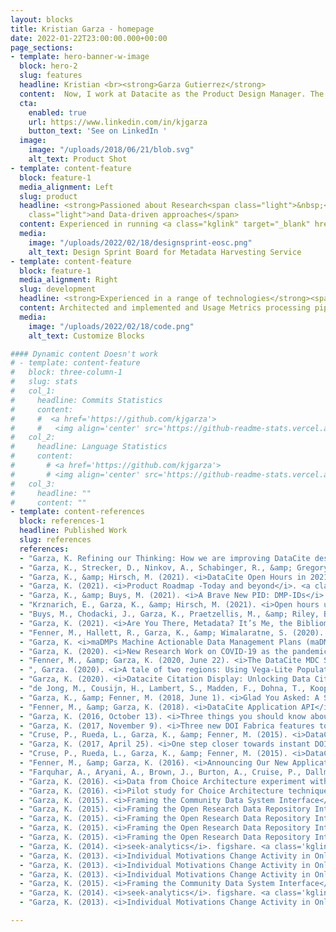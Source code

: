 ```yaml
---
layout: blocks
title: Kristian Garza - homepage
date: 2022-01-22T23:00:00.000+00:00
page_sections:
- template: hero-banner-w-image
  block: hero-2
  slug: features
  headline: Kristian <br><strong>Garza Gutierrez</strong>
  content:  Now, I work at Datacite as the Product Design Manager. The goal is to bring the value of state-of-the-art design thinking practices to the Open Science Community and especially to design state-of-the-art PID services.
  cta:
    enabled: true
    url: https://www.linkedin.com/in/kjgarza
    button_text: 'See on LinkedIn '
  image:
    image: "/uploads/2018/06/21/blob.svg"
    alt_text: Product Shot
- template: content-feature
  block: feature-1
  media_alignment: Left
  slug: product
  headline: <strong>Passioned about Research<span class="light">&nbsp;</span></strong><span
    class="light">and Data-driven approaches</span>
  content: Experienced in running <a class="kglink" target="_blank" href="https://miro.com/app/board/o9J_kg4jVgQ=/">Design Sprints</a>, Group-based expert walkthroughs, <a class="kglink" target="_blank" href="https://miro.com/app/board/uXjVOZtNNlI=/?share_link_id=691813336807">Lighting Decision Jams</a> for complex apps in specialized domains.
  media:
    image: "/uploads/2022/02/18/designsprint-eosc.png"
    alt_text: Design Sprint Board for Metadata Harvesting Service
- template: content-feature
  block: feature-1
  media_alignment: Right
  slug: development
  headline: <strong>Experienced in a range of technologies</strong><span class="light"> used in front-end, back-end and infrastructure.</span>
  content: Architected and implemented and Usage Metrics processing pipeline <a class="kglink" target="_blank" href="https://github.com/datacite/sashimi">(inc. REST API, queueing, display)</a> that is currently used by hundreds of organizations worldwide. Engineered the developed a set of web components <a class="kglink" target="_blank" href="https://github.com/datacite/spitz">(in VueJs, using CustomElements)</a> that targeted customers with low development resourcing. Experienced on setting up AWS infrastructure using <a class="kglink" target="_blank" href="https://github.com/datacite/mastino"> Terraform </a>, to developing front-end apps in both <a class="kglink" target="_blank" href="https://github.com/datacite/bracco">React</a> and <a class="kglink" target="_blank" href="https://github.com/datacite/bracco">Ember</a>. Passing through developing <a class="kglink" target="_blank" href="https://github.com/datacite/lupo"> Rails-based REST</a> and <a class="kglink" target="_blank" href="https://github.com/datacite/lupo/tree/master/app/graphql"> GraphQL APIs</a> 
  media:
    image: "/uploads/2022/02/18/code.png"
    alt_text: Customize Blocks

#### Dynamic content Doesn't work
# - template: content-feature
#   block: three-column-1
#   slug: stats
#   col_1:
#     headline: Commits Statistics
#     content: 
#     #  <a href='https://github.com/kjgarza'>
#     #   <img align='center' src='https://github-readme-stats.vercel.app/api?username=kjgarza&show_icons=true&theme=radical'/></a>
#   col_2:
#     headline: Language Statistics
#     content: 
#       # <a href='https://github.com/kjgarza'>
#       # <img align='center' src='https://github-readme-stats.vercel.app/api/top-langs/?username=kjgarza&layout=compact&langs_count=8&hide=html,jupyter+notebook,php,web+ontology+language,css&orgs=datacite'/></a>
#   col_3:
#     headline: ""
#     content: ""
- template: content-references
  block: references-1
  headline: Published Work
  slug: references
  references: 
  - "Garza, K. Refining our Thinking: How we are improving DataCite design processes. <a class='kglink' target='_blank' href='https://doi.org/10.5438/F03X-VR69'>https://doi.org/10.5438/F03X-VR69</a>"
  - "Garza, K., Strecker, D., Ninkov, A., Schabinger, R., &amp; Gregory, K. (2021). <i>DFG to OECD subject classification Mapping</i> (Version 1.0). Zenodo. <a class='kglink' target='_blank' href='https://doi.org/10.5281/ZENODO.5176121'>https://doi.org/10.5281/ZENODO.5176121</a>"
  - "Garza, K., &amp; Hirsch, M. (2021). <i>DataCite Open Hours in 2021</i>. <a class='kglink' target='_blank' href='https://doi.org/10.5438/KW4K-Q070'>https://doi.org/10.5438/KW4K-Q070</a>"
  - "Garza, K. (2021). <i>Product Roadmap -Today and beyond</i>. <a class='kglink' target='_blank' href='https://doi.org/10.5281/ZENODO.5534129'>https://doi.org/10.5281/ZENODO.5534129</a>"
  - "Garza, K., &amp; Buys, M. (2021). <i>A Brave New PID: DMP-IDs</i>. <a class='kglink' target='_blank' href='https://doi.org/10.5438/J22A-5D79'>https://doi.org/10.5438/J22A-5D79</a>"
  - "Krznarich, E., Garza, K., &amp; Hirsch, M. (2021). <i>Open hours updates: Spring re-launch open hours for consortium leads</i>. <a class='kglink' target='_blank' href='https://doi.org/10.5438/2NPS-H961'>https://doi.org/10.5438/2NPS-H961</a>"
  - "Buys, M., Chodacki, J., Garza, K., Praetzellis, M., &amp; Riley, B. (2021). <i>You shoulda put a PID on it: Leveraging the PID Graph for DMPs</i>. <a class='kglink' target='_blank' href='https://doi.org/10.5281/ZENODO.4487522'>https://doi.org/10.5281/ZENODO.4487522</a>"
  - "Garza, K. (2021). <i>Are You There, Metadata? It’s Me, the Bibliometrician</i>. <a class='kglink' target='_blank' href='https://doi.org/10.5438/J4XV-Y945'>https://doi.org/10.5438/J4XV-Y945</a>"
  - "Fenner, M., Hallett, R., Garza, K., &amp; Wimalaratne, S. (2020). <i>Frontend for the DataCite Commons service</i> (Version 1.0.4) [Computer software]. DataCite. <a class='kglink' target='_blank' href='https://doi.org/10.14454/QGK4-ZS88'>https://doi.org/10.14454/QGK4-ZS88</a>"
  - "Garza, K. <i>maDMPs Machine Actionable Data Management Plans (maDMPs) demonstration.</i> (Version 1.0.0) [Computer software]. DataCite. <a class='kglink' target='_blank' href='https://doi.org/10.14454/W67K-5373'>https://doi.org/10.14454/W67K-5373</a>"
  - "Garza, K. (2020). <i>New Research Work on COVID-19 as the pandemic develops</i>. Zenodo. <a class='kglink' target='_blank' href='https://doi.org/10.5281/ZENODO.3903381'>https://doi.org/10.5281/ZENODO.3903381</a>"
  - "Fenner, M., &amp; Garza, K. (2020, June 22). <i>The DataCite MDC Stack</i>. <a class='kglink' target='_blank' href='https://doi.org/10.5438/V9PP-7A27'>https://doi.org/10.5438/V9PP-7A27</a>"
  - ", Garza. (2020). <i>A tale of two regions: Using Vega-Lite Population Pyramid to explore PIDs populations</i>. Zenodo. <a class='kglink' target='_blank' href='https://doi.org/10.5281/ZENODO.3895556'>https://doi.org/10.5281/ZENODO.3895556</a>"
  - "Garza, K. (2020). <i>Datacite Citation Display: Unlocking Data Citations</i>. <a class='kglink' target='_blank' href='https://doi.org/10.5438/1843-K679'>https://doi.org/10.5438/1843-K679</a>"
  - "de Jong, M., Cousijn, H., Lambert, S., Madden, F., Dohna, T., Koop-Jakobsen, K., &amp; Garza, K. (2019). <i>Project FREYA: Connecting Open Knowledge in the European Open Science Cloud - Materials</i>. <a class='kglink' target='_blank' href='https://doi.org/10.5281/ZENODO.3517852'>https://doi.org/10.5281/ZENODO.3517852</a>"
  - "Garza, K., &amp; Fenner, M. (2018, June 1). <i>Glad You Asked: A Snapshot of the Current State of Data Citation</i>. <a class='kglink' target='_blank' href='https://doi.org/10.5438/H16Y-3D72'>https://doi.org/10.5438/H16Y-3D72</a>"
  - "Fenner, M., &amp; Garza, K. (2018). <i>DataCite Application API</i>. DataCite. <a class='kglink' target='_blank' href='https://doi.org/10.5438/8GB0-V673'>https://doi.org/10.5438/8GB0-V673</a>"
  - "Garza, K. (2016, October 13). <i>Three things you should know about our new DOI Citation Formatting service</i>. <a class='kglink' target='_blank' href='https://doi.org/10.5438/DC13-VP4J'>https://doi.org/10.5438/DC13-VP4J</a>"
  - "Garza, K. (2017, November 9). <i>Three new DOI Fabrica features to simplify account management</i>. <a class='kglink' target='_blank' href='https://doi.org/10.5438/SPFD-GH73'>https://doi.org/10.5438/SPFD-GH73</a>"
  - "Cruse, P., Rueda, L., Garza, K., &amp; Fenner, M. (2015). <i>DataCite Blog</i>. <a class='kglink' target='_blank' href='https://doi.org/10.5438/0007-NW90'>https://doi.org/10.5438/0007-NW90</a>"
  - "Garza, K. (2017, April 25). <i>One step closer towards instant DOI search results</i>. <a class='kglink' target='_blank' href='https://doi.org/10.5438/0000-02ZN'>https://doi.org/10.5438/0000-02ZN</a>"
  - "Cruse, P., Rueda, L., Garza, K., &amp; Fenner, M. (2015). <i>DataCite Blog</i> (Version 1.0). DataCite. <a class='kglink' target='_blank' href='https://doi.org/10.5438/0000-00SS'>https://doi.org/10.5438/0000-00SS</a>"
  - "Fenner, M., &amp; Garza, K. (2016). <i>Announcing Our New Application Developer</i>. <a class='kglink' target='_blank' href='https://doi.org/10.5438/Y131-YX9D'>https://doi.org/10.5438/Y131-YX9D</a>"
  - "Farquhar, A., Aryani, A., Brown, J., Burton, A., Cruise, P., Dallmeier-Thiessen, S., Dappert, A., Dasler, R., Demeranville, T., Diepenbroek, M., Duine, M., Fenner, M., Garza, K., Groth, P., Haak, L., Kiermer, V., Kotarski, R., MacCallum, C., McEntyre, J., … Vision, T. (2015). <i>Technical and Human Infrastructure for Open Research (THOR)</i>. DataCite. <a class='kglink' target='_blank' href='https://doi.org/10.5438/6423'>https://doi.org/10.5438/6423</a>"
  - "Garza, K. (2016). <i>Data from Choice Architecture experiment with Experts</i> [Data set]. Zenodo. <a class='kglink' target='_blank' href='https://doi.org/10.5281/ZENODO.48457'>https://doi.org/10.5281/ZENODO.48457</a>"
  - "Garza, K. (2016). <i>Pilot study for Choice Architecture techniques</i> [Data set]. Zenodo. <a class='kglink' target='_blank' href='https://doi.org/10.5281/ZENODO.48441'>https://doi.org/10.5281/ZENODO.48441</a>"
  - "Garza, K. (2015). <i>Framing the Community Data System Interface</i>. figshare. <a class='kglink' target='_blank' href='https://doi.org/10.6084/M9.FIGSHARE.1300051.V5'>https://doi.org/10.6084/M9.FIGSHARE.1300051.V5</a>"
  - "Garza, K. (2015). <i>Framing the Open Research Data Repository Interface</i>. figshare. <a class='kglink' target='_blank' href='https://doi.org/10.6084/M9.FIGSHARE.1300051.V4'>https://doi.org/10.6084/M9.FIGSHARE.1300051.V4</a>"
  - "Garza, K. (2015). <i>Framing the Open Research Data Repository Interface</i>. figshare. <a class='kglink' target='_blank' href='https://doi.org/10.6084/M9.FIGSHARE.1300051.V3'>https://doi.org/10.6084/M9.FIGSHARE.1300051.V3</a>"
  - "Garza, K. (2015). <i>Framing the Open Research Data Repository Interface</i>. figshare. <a class='kglink' target='_blank' href='https://doi.org/10.6084/M9.FIGSHARE.1300051.V2'>https://doi.org/10.6084/M9.FIGSHARE.1300051.V2</a>"
  - "Garza, K. (2015). <i>Framing the Open Research Data Repository Interface</i>. figshare. <a class='kglink' target='_blank' href='https://doi.org/10.6084/M9.FIGSHARE.1300051.V1'>https://doi.org/10.6084/M9.FIGSHARE.1300051.V1</a>"
  - "Garza, K. (2014). <i>seek-analytics</i>. figshare. <a class='kglink' target='_blank' href='https://doi.org/10.6084/M9.FIGSHARE.1211850.V1'>https://doi.org/10.6084/M9.FIGSHARE.1211850.V1</a>"
  - "Garza, K. (2013). <i>Individual Motivations Change Activity in Online Scientific Communities</i>. figshare. <a class='kglink' target='_blank' href='https://doi.org/10.6084/M9.FIGSHARE.830404.V3'>https://doi.org/10.6084/M9.FIGSHARE.830404.V3</a>"
  - "Garza, K. (2013). <i>Individual Motivations Change Activity in Online Scientific Communities</i>. figshare. <a class='kglink' target='_blank' href='https://doi.org/10.6084/M9.FIGSHARE.830404.V2'>https://doi.org/10.6084/M9.FIGSHARE.830404.V2</a>"
  - "Garza, K. (2013). <i>Individual Motivations Change Activity in Online Scientific Communities</i>. figshare. <a class='kglink' target='_blank' href='https://doi.org/10.6084/M9.FIGSHARE.830404.V1'>https://doi.org/10.6084/M9.FIGSHARE.830404.V1</a>"
  - "Garza, K. (2015). <i>Framing the Community Data System Interface</i>. figshare. <a class='kglink' target='_blank' href='https://doi.org/10.6084/M9.FIGSHARE.1300051'>https://doi.org/10.6084/M9.FIGSHARE.1300051</a>"
  - "Garza, K. (2014). <i>seek-analytics</i>. figshare. <a class='kglink' target='_blank' href='https://doi.org/10.6084/M9.FIGSHARE.1211850'>https://doi.org/10.6084/M9.FIGSHARE.1211850</a>"
  - "Garza, K. (2013). <i>Individual Motivations Change Activity in Online Scientific Communities</i>. figshare. <a class='kglink' target='_blank' href='https://doi.org/10.6084/M9.FIGSHARE.830404'>https://doi.org/10.6084/M9.FIGSHARE.830404</a>"

---
```

